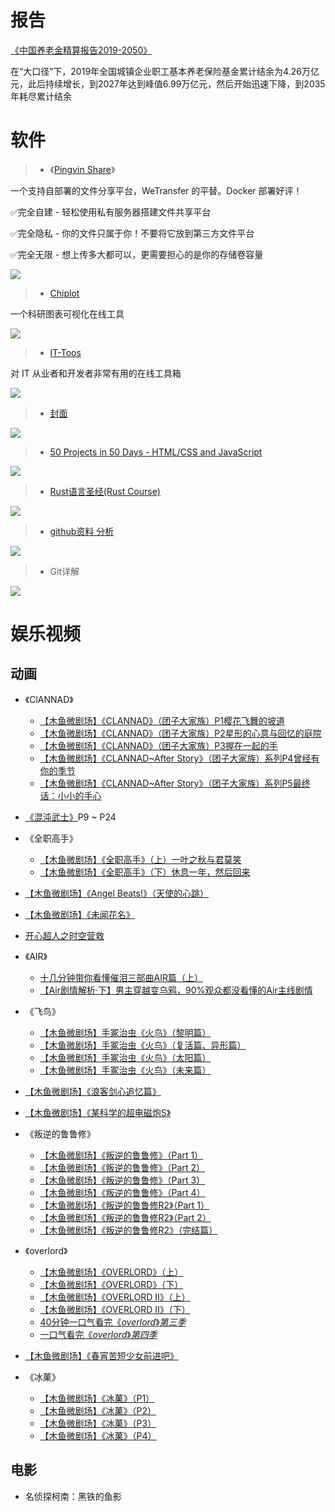# 报告

[《中国养老金精算报告2019-2050》](http://www.cisscass.com/yanjiucginfo.aspx?ids=26&fl=3)

在“大口径”下，2019年全国城镇企业职工基本养老保险基金累计结余为4.26万亿元，此后持续增长，到2027年达到峰值6.99万亿元，然后开始迅速下降，到2035年耗尽累计结余

# 软件

> + 《[Pingvin Share](https://github.com/stonith404/pingvin-share)》


一个支持自部署的文件分享平台，WeTransfer 的平替。Docker 部署好评！

 ✅完全自建 - 轻松使用私有服务器搭建文件共享平台 

✅完全隐私 - 你的文件只属于你！不要将它放到第三方文件平台 

✅完全无限 - 想上传多大都可以，更需要担心的是你的存储卷容量

![](https://user-images.githubusercontent.com/58886915/225038319-b2ef742c-3a74-4eb6-9689-4207a36842a4.png)

> + [Chiplot](https://www.chiplot.online/)

一个科研图表可视化在线工具

![](https://onedrive.live.com/embed?resid=FB131618609B8AF0%211630&authkey=%21AMdTylO9vPrInfY&width=2839&height=1626)

> + [IT-Toos](https://it-tools.tech/)

对 IT 从业者和开发者非常有用的在线工具箱

![](https://onedrive.live.com/embed?resid=FB131618609B8AF0%211631&authkey=%21AA3WHIIu3sht6xE&width=2839&height=1626)



> + [封面](https://www.picprose.net/)

![](https://onedrive.live.com/embed?resid=FB131618609B8AF0%211632&authkey=%21ACy4_W-NWgQ6wL4&width=2878&height=1626)



> + [50 Projects in 50 Days - HTML/CSS and JavaScript](https://github.com/bradtraversy/50projects50days)

![](https://onedrive.live.com/embed?resid=FB131618609B8AF0%211633&authkey=%21APX1NC7L-0ZZPBk&width=2836&height=1626)



> + [Rust语言圣经(Rust Course)](https://course.rs/into-rust.html)

![](https://onedrive.live.com/embed?resid=FB131618609B8AF0%211634&authkey=%21ABms2eZ6bSkU-2s&width=2839&height=1626)



> + [github资料 分析](https://gitroll.io/)

![](https://onedrive.live.com/embed?resid=FB131618609B8AF0%211629&authkey=%21AORxqEkaM97OLfw&width=2837&height=1626)



> + Git详解

![](https://onedrive.live.com/embed?resid=FB131618609B8AF0%211623&authkey=%21AOXhiQxrtBUqjz8&width=1156&height=1508)

# 娱乐视频

## 动画

+ 《ClANNAD》
  + [【木鱼微剧场】《CLANNAD》（团子大家族）P1樱花飞舞的坡道](https://www.bilibili.com/video/BV1ex411h76Q)
  + [【木鱼微剧场】《CLANNAD》（团子大家族）P2星形的心意与回忆的庭院](https://www.bilibili.com/video/av11567607/)
  + [【木鱼微剧场】《CLANNAD》（团子大家族）P3握在一起的手](https://www.bilibili.com/video/av11680338)
  + [【木鱼微剧场】《CLANNAD~After Story》（团子大家族）系列P4曾经有你的季节](https://www.bilibili.com/video/av11761669)
  + [【木鱼微剧场】《CLANNAD~After Story》（团子大家族）系列P5最终话：小小的手心](https://www.bilibili.com/video/BV1ux411z7Bd)

+ [《混沌武士》](https://www.bilibili.com/video/BV1hx411c7bg)P9 ~ P24

+ 《全职高手》
  + [【木鱼微剧场】《全职高手》（上）一叶之秋与君莫笑](https://www.bilibili.com/video/BV1SW411i7tS)
  + [【木鱼微剧场】《全职高手》（下）休息一年，然后回来](https://www.bilibili.com/video/BV17W411v7Zk)


+ [【木鱼微剧场】《Angel Beats!》（天使的心跳）](https://www.bilibili.com/video/BV1qx411z7rw)
+ [【木鱼微剧场】《未闻花名》](https://www.bilibili.com/video/BV1Xs411t7bf)
+ [开心超人之时空营救](https://www.bilibili.com/bangumi/play/ep819527?theme=movie&spm_id_from=333.337.0.0)
+ 《AIR》

  + [十几分钟带你看懂催泪三部曲AIR篇（上）](https://www.bilibili.com/video/BV1Fs411L7bz)
  + [【Air剧情解析·下】男主穿越变乌鸦，90%观众都没看懂的Air主线剧情](https://www.bilibili.com/video/BV1kW411R7Cm)
+ 《飞鸟》
  + [【木鱼微剧场】手冢治虫《火鸟》（黎明篇）](https://www.bilibili.com/video/BV1Px411a7Ft/)
  + [【木鱼微剧场】手冢治虫《火鸟》（复活篇、异形篇）](https://www.bilibili.com/video/BV1Yx411a71s/)
  + [【木鱼微剧场】手冢治虫《火鸟》（太阳篇）](https://www.bilibili.com/video/BV12x411a7DE/)
  + [【木鱼微剧场】手冢治虫《火鸟》（未来篇）](https://www.bilibili.com/video/BV1Bx41187GY/)
+ [【木鱼微剧场】《浪客剑心追忆篇》](https://www.bilibili.com/video/BV1os411t7iA/)
+ [【木鱼微剧场】《某科学的超电磁炮S》](https://www.bilibili.com/video/BV1es411x7oo/)
+ 《叛逆的鲁鲁修》
  + [【木鱼微剧场】《叛逆的鲁鲁修》（Part 1）](https://www.bilibili.com/video/BV16s411r7vu/)
  + [【木鱼微剧场】《叛逆的鲁鲁修》（Part 2）](https://www.bilibili.com/video/BV1Ts411k7fD/)
  + [【木鱼微剧场】《叛逆的鲁鲁修》（Part 3）](https://www.bilibili.com/video/BV1xs411k7jZ/)
  + [【木鱼微剧场】《叛逆的鲁鲁修》（Part 4）](https://www.bilibili.com/video/BV1ms411k7Tx/)
  + [【木鱼微剧场】《叛逆的鲁鲁修R2》（Part 1）](https://www.bilibili.com/video/BV1Ss41167xJ/)
  + [【木鱼微剧场】《叛逆的鲁鲁修R2》（Part 2）](https://www.bilibili.com/video/BV1gs411r7FQ/)
  + [【木鱼微剧场】《叛逆的鲁鲁修R2》（完结篇）](https://www.bilibili.com/video/BV1Ls411t7Q9/)
+ 《overlord》
  + [【木鱼微剧场】《OVERLORD》（上）](https://www.bilibili.com/video/BV1UW411n7zA/)
  + [【木鱼微剧场】《OVERLORD》（下）](https://www.bilibili.com/video/BV1BW411H7rd/?spm_id_from=333.999.0.0)
  + [【木鱼微剧场】《OVERLORD Ⅱ》（上）](https://www.bilibili.com/video/BV1fW411K7Hi/)
  + [【木鱼微剧场】《OVERLORD Ⅱ》（下）](https://www.bilibili.com/video/BV1RW411V7xS/)
  + [40分钟一口气看完《*overlord*》*第三季*](https://www.bilibili.com/video/BV14Z4y1S7cj/)
  + [一口气看完《*overlord*》*第四季*](https://www.bilibili.com/video/BV1gd4y1b7o5/)
+ [【木鱼微剧场】《春宵苦短少女前进吧》](https://www.bilibili.com/video/BV1FW411G7R2/)
+ 《冰菓》
  + [【木鱼微剧场】《冰菓》（P1）](https://www.bilibili.com/video/BV1Kx411J77W/)
  + [【木鱼微剧场】《冰菓》（P2）](https://www.bilibili.com/video/BV1ox411J7mL/)
  + [【木鱼微剧场】《冰菓》（P3）](https://www.bilibili.com/video/BV1nx41187WK/)
  + [【木鱼微剧场】《冰菓》（P4）](https://www.bilibili.com/video/BV18x411t78g/)

## 电影

+ 名侦探柯南：黑铁的鱼影